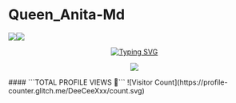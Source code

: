  # Queen_Anita-Md
   <a><img src='https://i.imgur.com/LyHic3i.gif'/></a><a><img src='https://i.imgur.com/LyHic3i.gif'/></a>
<p align="center">
<p align="center">
  <a href="https://git.io/typing-svg"><img src="https://readme-typing-svg.demolab.com?font=EB+Garamond&weight=800&size=28&duration=4000&pause=1000&random=false&width=435&lines=+•★⃝ QUEEN+ANITA-+MD★⃝•;MULTI-DEVICE+WHATSAPP+BOT;DEVELOPED+BY+DAVID+CYRIL;RELEASED+DATE+20%2F6%2F2024." alt="Typing SVG" /></a>
 </p>
<p align="center">
<img src="https://telegra.ph/file/b45eca3c83497c8365fc8.jpg"/> 
</p>
 #### ```TOTAL PROFILE VIEWS 🧚```
![Visitor Count](https://profile-counter.glitch.me/DeeCeeXxx/count.svg)
